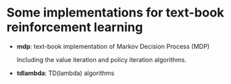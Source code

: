 # Some implementations for text-book reinforcement learning

- **mdp**: text-book implementation of Markov Decision Process (MDP)
    
    Including the value iteration and policy iteration algorithms.
    
- **tdlambda**: TD(lambda) algorithms